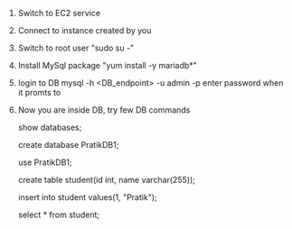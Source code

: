 1. Switch to EC2 service
2. Connect to instance created by you
3. Switch to root user "sudo su -"
4. Install MySql package
   "yum install -y mariadb*"
5. login to DB 
    mysql -h <DB_endpoint> -u admin -p
   enter password when it promts to
6. Now you are inside DB, try few DB commands

   show databases;

   create database PratikDB1;

   use PratikDB1;

   create table student(id int, name varchar(255));

   insert into student values(1, "Pratik");

   select * from student;
